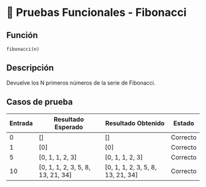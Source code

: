 # 🧪 Pruebas Funcionales - Fibonacci

## Función
`fibonacci(n)`

## Descripción
Devuelve los N primeros números de la serie de Fibonacci.

## Casos de prueba

| Entrada | Resultado Esperado               | Resultado Obtenido                | Estado   |
|---------|----------------------------------|-----------------------------------|----------|
| 0       | []                               | []                                | Correcto |
| 1       | [0]                              | [0]                               | Correcto |
| 5       | [0, 1, 1, 2, 3]                  | [0, 1, 1, 2, 3]                   | Correcto |
| 10      | [0, 1, 1, 2, 3, 5, 8, 13, 21, 34]| [0, 1, 1, 2, 3, 5, 8, 13, 21, 34] | Correcto |
